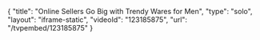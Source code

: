 {
    "title": "Online Sellers Go Big with Trendy Wares for Men",
    "type": "solo",
    "layout": "iframe-static",
    "videoId": "123185875",
    "url": "\/tvpembed\/123185875"
}